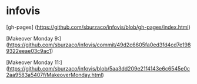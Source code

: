 # infovis

[gh-pages] (https://github.com/sburzaco/infovis/blob/gh-pages/index.html)

[Makeover Monday 9:] (https://github.com/sburzaco/infovis/commit/49d2c6605fa0ed3fd4cd7e1989322eeae03c9ac1)

[Makeover Monday 11:] (https://github.com/sburzaco/infovis/blob/5aa3dd209e21f4143e6c6545e0c2aa9583a5407f/MakeoverMonday.html)

